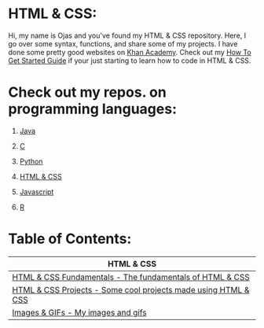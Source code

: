 # HTML & CSS:
Hi, my name is Ojas and you've found my HTML & CSS repository. Here, I go over some syntax, functions, and share some of my projects. I have done some pretty good websites on [Khan Academy](https://github.com/BOLTZZ/HTML-CSS/blob/master/Khan%20Academy/Table%20of%20Contents.md). Check out my [How To Get Started Guide](https://github.com/BOLTZZ/HTML-CSS/blob/master/How%20To%20Get%20Started%20Guide.md) if your just starting to learn how to code in HTML & CSS.
# Check out my repos. on programming languages:
1. [Java](https://github.com/BOLTZZ/Java)

2. [C](https://github.com/BOLTZZ/C) 

3. [Python](https://github.com/BOLTZZ/Python)

4. [HTML & CSS](https://github.com/BOLTZZ/HTML-CSS)

5. [Javascript](https://github.com/BOLTZZ/Javascript)

6. [R](https://github.com/BOLTZZ/R)
# Table of Contents:
| HTML & CSS
| -----
| [HTML & CSS Fundamentals - The fundamentals of HTML & CSS]()
| [HTML & CSS Projects - Some cool projects made using HTML & CSS]()
| [Images & GIFs - My images and gifs]() 
